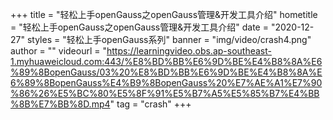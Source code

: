 +++
    title = "轻松上手openGauss之openGauss管理&开发工具介绍"
    hometitle = "轻松上手openGauss之openGauss管理&开发工具介绍"
    date = "2020-12-27"
    styles = "轻松上手openGauss系列"
    banner = "img/video/crash4.png"
    author = ""
    videourl = "https://learningvideo.obs.ap-southeast-1.myhuaweicloud.com:443/%E8%BD%BB%E6%9D%BE%E4%B8%8A%E6%89%8BopenGauss/03%20%E8%BD%BB%E6%9D%BE%E4%B8%8A%E6%89%8BopenGauss%E4%B9%8BopenGauss%20%E7%AE%A1%E7%90%86%26%E5%BC%80%E5%8F%91%E5%B7%A5%E5%85%B7%E4%BB%8B%E7%BB%8D.mp4"
    tag = "crash"
+++